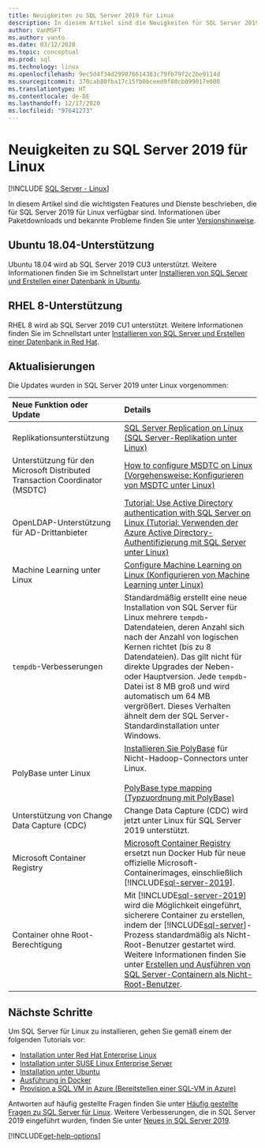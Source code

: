 ```yaml
---
title: Neuigkeiten zu SQL Server 2019 für Linux
description: In diesem Artikel sind die Neuigkeiten für SQL Server 2019 für Linux zusammengestellt.
author: VanMSFT
ms.author: vanto
ms.date: 03/12/2020
ms.topic: conceptual
ms.prod: sql
ms.technology: linux
ms.openlocfilehash: 9ec5d4f34d299876614383c79fb79f2c2be9114d
ms.sourcegitcommit: 370cab80fba17c15fb0bceed9f80cb099017e000
ms.translationtype: HT
ms.contentlocale: de-DE
ms.lasthandoff: 12/17/2020
ms.locfileid: "97641273"
---
```

# <a name="whats-new-for-sql-server-2019-on-linux"></a>Neuigkeiten zu SQL Server 2019 für Linux

[!INCLUDE [SQL Server - Linux](../includes/applies-to-version/sql-linux.md)]

In diesem Artikel sind die wichtigsten Features und Dienste beschrieben, die für SQL Server 2019 für Linux verfügbar sind. Informationen über Paketdownloads und bekannte Probleme finden Sie unter [Versionshinweise](sql-server-linux-release-notes-2019.md).

## <a name="ubuntu-1804-supported"></a>Ubuntu 18.04-Unterstützung

Ubuntu 18.04 wird ab SQL Server 2019 CU3 unterstützt. Weitere Informationen finden Sie im Schnellstart unter [Installieren von SQL Server und Erstellen einer Datenbank in Ubuntu](quickstart-install-connect-ubuntu.md?view=sql-server-linux-ver15&preserve-view=true).

## <a name="rhel-8-supported"></a>RHEL 8-Unterstützung

RHEL 8 wird ab SQL Server 2019 CU1 unterstützt. Weitere Informationen finden Sie im Schnellstart unter [Installieren von SQL Server und Erstellen einer Datenbank in Red Hat](quickstart-install-connect-red-hat.md?view=sql-server-linux-ver15&preserve-view=true).

## <a name="updates"></a>Aktualisierungen

Die Updates wurden in SQL Server 2019 unter Linux vorgenommen:

| Neue Funktion oder Update | Details |
|:-----|:-----|
|Replikationsunterstützung |[SQL Server Replication on Linux (SQL Server-Replikation unter Linux)](sql-server-linux-replication.md)
|Unterstützung für den Microsoft Distributed Transaction Coordinator (MSDTC) |[How to configure MSDTC on Linux (Vorgehensweise: Konfigurieren von MSDTC unter Linux)](sql-server-linux-configure-msdtc.md) |
|OpenLDAP-Unterstützung für AD-Drittanbieter |[Tutorial: Use Active Directory authentication with SQL Server on Linux (Tutorial: Verwenden der Azure Active Directory-Authentifizierung mit SQL Server unter Linux)](sql-server-linux-active-directory-authentication.md) |
|Machine Learning unter Linux |[Configure Machine Learning on Linux (Konfigurieren von Machine Learning unter Linux)](sql-server-linux-setup-machine-learning.md) |
|`tempdb`-Verbesserungen | Standardmäßig erstellt eine neue Installation von SQL Server für Linux mehrere `tempdb`-Datendateien, deren Anzahl sich nach der Anzahl von logischen Kernen richtet (bis zu 8 Datendateien). Das gilt nicht für direkte Upgrades der Neben- oder Hauptversion. Jede `tempdb`-Datei ist 8 MB groß und wird automatisch um 64 MB vergrößert. Dieses Verhalten ähnelt dem der SQL Server-Standardinstallation unter Windows. |
| PolyBase unter Linux | [Installieren Sie PolyBase](../relational-databases/polybase/polybase-linux-setup.md) für Nicht-Hadoop-Connectors unter Linux.<br/><br/>[PolyBase type mapping (Typzuordnung mit PolyBase)](../relational-databases/polybase/polybase-type-mapping.md) |
| Unterstützung von Change Data Capture (CDC) | Change Data Capture (CDC) wird jetzt unter Linux für SQL Server 2019 unterstützt. |
| Microsoft Container Registry | [Microsoft Container Registry](https://azure.microsoft.com/blog/microsoft-syndicates-container-catalog/) ersetzt nun Docker Hub für neue offizielle Microsoft-Containerimages, einschließlich [!INCLUDE[sql-server-2019](../includes/sssqlv15-md.md)]. |
| Container ohne Root-Berechtigung | Mit [!INCLUDE[sql-server-2019](../includes/sssqlv15-md.md)] wird die Möglichkeit eingeführt, sicherere Container zu erstellen, indem der [!INCLUDE[sql-server](../includes/ssnoversion-md.md)]-Prozess standardmäßig als Nicht-Root-Benutzer gestartet wird. Weitere Informationen finden Sie unter [Erstellen und Ausführen von SQL Server-Containern als Nicht-Root-Benutzer](./sql-server-linux-docker-container-security.md#buildnonrootcontainer). |

## <a name="next-steps"></a>Nächste Schritte

Um SQL Server für Linux zu installieren, gehen Sie gemäß einem der folgenden Tutorials vor:

- [Installation unter Red Hat Enterprise Linux](quickstart-install-connect-red-hat.md?view=sql-server-linux-ver15&preserve-view=true)
- [Installation unter SUSE Linux Enterprise Server](quickstart-install-connect-suse.md?view=sql-server-linux-ver15&preserve-view=true)
- [Installation unter Ubuntu](quickstart-install-connect-ubuntu.md?view=sql-server-linux-ver15&preserve-view=true)
- [Ausführung in Docker](quickstart-install-connect-docker.md?view=sql-server-linux-ver15&preserve-view=true)
- [Provision a SQL VM in Azure (Bereitstellen einer SQL-VM in Azure)](/azure/virtual-machines/linux/sql/provision-sql-server-linux-virtual-machine?toc=/sql/toc/toc.json)

Antworten auf häufig gestellte Fragen finden Sie unter [Häufig gestellte Fragen zu SQL Server für Linux](sql-server-linux-faq.md). Weitere Verbesserungen, die in SQL Server 2019 eingeführt wurden, finden Sie unter [Neues in SQL Server 2019](../sql-server/what-s-new-in-sql-server-ver15.md?view=sql-server-ver15&preserve-view=true).

[!INCLUDE[get-help-options](../includes/paragraph-content/get-help-options.md)]